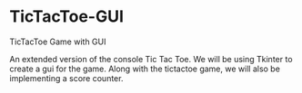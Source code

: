 # TicTacToe-GUI
TicTacToe Game with GUI

An extended version of the console Tic Tac Toe. We will be using Tkinter to create a gui for the game. Along with the tictactoe game, we will also be implementing a score counter.

